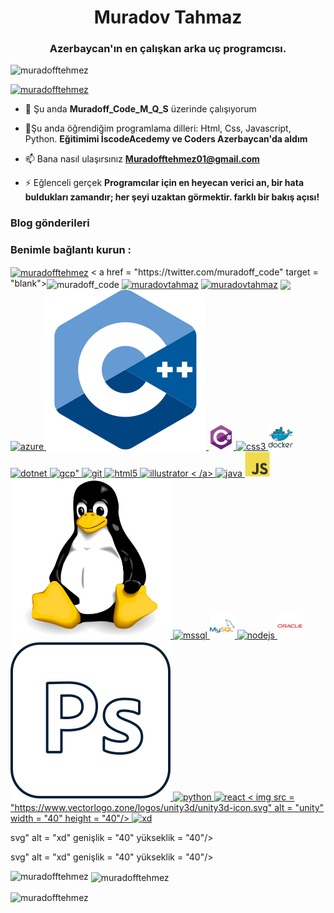 <h1 align="center">Muradov Tahmaz</h1>
<h3 align="center">Azerbaycan'ın en çalışkan arka uç programcısı.</h3>

<p align="left"> <img src="https:/ /komarev.com/ghpvc/?username=muradofftehmez&label=Profile%20views&color=0e75b6&style=flat" alt = "muradofftehmez" /> </p>

<p align = "left"> <a href = "https://github. com/ryo-ma/github-profile-trophy"><img src = "https://github-profile-trophy.vercel.app/?username=muradofftehmez" alt = "muradofftehmez" /></a> </ p>

- 🔭 Şu anda **Muradoff_Code_M_Q_S** üzerinde çalışıyorum

- 🌱Şu anda öğrendiğim programlama dilleri: Html, Css, Javascript, Python. **Eğitimimi İscodeAcedemy ve Coders Azerbaycan'da aldım**

- 📫 Bana nasıl ulaşırsınız **Muradofftehmez01@gmail.com**

- ⚡ Eğlenceli gerçek **Programcılar için en heyecan verici an, bir hata buldukları zamandır; her şeyi uzaktan görmektir. farklı bir bakış açısı!**

### Blog gönderileri
<!-- BLOG-POST-LIST:START -->
<!-- BLOG-POST-LIST:END -->

<h3 align="left">Benimle bağlantı kurun :</h3>
<p align = "left">
<a href = "https://dev.to/muradofftehmez" target = "blank"><img align = "center" src = "https://raw. githubusercontent.com/rahuldkjain/github-profile-readme-generator/master/src/images/icons/Social/devto.svg" alt = "muradofftehmez" height = "30" genişlik = "40" /></a>
< a href = "https://twitter.com/muradoff_code" target = "blank"><img align = "center" src = "https://raw.githubusercontent.com/rahuldkjain/github-profile-readme-generator/ master/src/images/icons/Social/twitter.svg" alt = "muradoff_code" height = "30" genişlik = "40" /></a>
<a href = "https://linkedin.com/in/ muradovtahmaz" target = "boş"><img align = "center" src = "https://raw.githubusercontent.com/rahuldkjain/github-profile-readme-generator/master/src/images/icons/Social/linked- in-alt.svg" alt = "muradovtahmaz" height = "30" genişlik = "40" /></a>
<a href = "https://fb.com/muradovtahmaz" target = "blank"><img align = "center" src = "https://raw.githubusercontent.com/rahuldkjain/github-profile-readme-generator/master/src/images/icons/Social/facebook.svg" alt = "muradovtahmaz" height = " 30" genişlik = "40" /></a>
<a href = "https://instagram.com/muradovtahmaz" target = "blank"><img align = "center" src = "https://raw. githubusercontent.



<p align = "left"> <a href = "https://azure.microsoft.com/en-in/" target = "_blank" rel = "noreferrer"> <img src = "https://www. Vectorlogo.zone/logos/microsoft_azure/microsoft_azure-icon.svg" alt="azure" width="40" height="40"/> </a> <a href="https://www.w3schools.com/ cpp/" target = "_blank" rel = "noreferrer"> <img src = "https://raw.githubusercontent.com/devicons/devicon/master/icons/cplusplus/cplusplus-original.svg" alt = "cplusplus" genişlik = "40" yükseklik = "40"/> </a> <a href = "https://www.w3schools.com/cs/" target = "_blank" rel = "noreferrer"> <img src = " https://raw.githubusercontent.com/devicons/devicon/master/icons/csharp/csharp-original.svg" alt = "csharp" width = "40" height = "40"/> </a> <a href ="https://www.w3schools.com/css/" target = "_blank" rel = "noreferrer"> <img src = "https://raw.githubusercontent.com/devicons/devicon/master/icons/css3 /css3-original-wordmark.svg" alt = "css3" width = "40" height = "40"/> </a> <a href = "https://www.docker.com/" target = "_blank " rel = "noreferrer"> <img src = "https://raw.githubusercontent.com/devicons/devicon/master/icons/docker/docker-original-wordmark.svg" alt = "docker" width = "40" height = "40"/> </a> <a href = "https://dotnet.microsoft.com/" target = "_blank" rel = "noreferrer"> <img src = "https://raw.githubusercontent .com/devicons/devicon/master/icons/dot-net/dot-net-original-wordmark.svg" alt = "dotnet" width = "40" height = "40"/> </a> <a href= "https://cloud.google.com" target = "_blank" rel = "noreferrer"> <img src = "https://www.vectorlogo.zone/logos/google_cloud/google_cloud-icon.svg" alt = gcp" width = "40" height = "40"/> </a> <a href = "https://git-scm.com/" target = "_blank" rel = "noreferrer"> <img src = " https://www.vectorlogo.zone/logos/git-scm/git-scm-icon.svg" alt = "git" width = "40" height = "40"/> </a> <a href = " https://www.w3.org/html/" target = "_blank" rel = "noreferrer"> <img src = "https://raw.githubusercontent.com/devicons/devicon/master/icons/html5/html5 -orijinal-kelime işareti.svg" alt = "html5" width = "40" height = "40"/> </a> <a href = "https://www.adobe.com/in/products/illustrator.html" target = "_blank " rel = "noreferrer"> <img src = "https://www.vectorlogo.zone/logos/adobe_illustrator/adobe_illustrator-icon.svg" alt = "illustrator" width = "40" height = "40"/> < /a> <a href = "https://www.java.com" target = "_blank" rel = "noreferrer"> <img src = "https://raw.githubusercontent.com/devicons/devicon/master/ simgeler/java/java-original.svg" alt = "java" width = "40" height = "40"/> </a> <a href = "https://developer.mozilla.org/en-US/ docs/Web/JavaScript" target = "_blank" rel = "noreferrer"> <img src = "https://raw.githubusercontent.com/devicons/devicon/master/icons/javascript/javascript-original.svg" alt= "javascript" width = "40" height = "40"/> </a> <a href = "https://www.linux.org/" target = "_blank" rel = "noreferrer"> <img src= "https://raw.githubusercontent.com/devicons/devicon/master/icons/linux/linux-original.svg" alt = "linux" genişlik = "40" yükseklik = "40"/> </a> <a href = "https://www.microsoft.com/en-us/sql-server" target = "_blank" rel = "noreferrer"> <img src = "https://www.svgrepo.com/show/303229 /microsoft-sql-server-logo.svg" alt = "mssql" width = "40" height = "40"/> </a> <a href = "https://www.mysql.com/" target= "_blank" rel = "noreferrer"> <img src = "https://raw.githubusercontent.com/devicons/devicon/master/icons/mysql/mysql-original-wordmark.svg" alt = "mysql" width = " 40" height = "40"/> </a> <a href = "https://nodejs.org" target = "_blank" rel = "noreferrer"> <img src = "https://raw.githubusercontent. com/devicons/devicon/master/icons/nodejs/nodejs-original-wordmark.svg" alt = "nodejs" width = "40" height = "40"/> </a> <a href = "https:// www.oracle.com/" target = "_blank" rel = "noreferrer"> <img src = "https://raw.githubusercontent.com/devicons/devicon/master/icons/oracle/oracle-original.svg" alt ="oracle" width="40" height="40"/> </a> <a href="https://www.photoshop.com/en" target = "_blank" rel = "noreferrer"> <img src = "https://raw.githubusercontent.com/devicons/devicon/master/icons/photoshop/photoshop-line.svg" alt = "photoshop " genişlik = "40" yükseklik = "40"/> </a> <a href = "https://www.python.org" target = "_blank" rel = "noreferrer"> <img src = "https: //raw.githubusercontent.com/devicons/devicon/master/icons/python/python-original.svg" alt = "python" width = "40" height = "40"/> </a> <a href = " https://reactjs.org/" target = "_blank" rel = "noreferrer"> <img src = "https://raw.githubusercontent.com/devicons/devicon/master/icons/react/react-original-wordmark .svg" alt = "react" width = "40" height = "40"/> </a> <a href = "https://unity.com/" target = "_blank" rel = "noreferrer"> < img src = "https://www.vectorlogo.zone/logos/unity3d/unity3d-icon.svg" alt = "unity" width = "40" height = "40"/> </a> <a href = " https://www.adobe.com/products/xd.html" target = "_blank" rel = "noreferrer"> <img src = "https://cdn.worldvectorlogo.com/logos/adobe-xd.svg" alt = "xd" genişlik = "40" yükseklik = "40"/> </a> </p>svg" alt = "xd" genişlik = "40" yükseklik = "40"/> </a> </p>svg" alt = "xd" genişlik = "40" yükseklik = "40"/> </a> </p>

<p><img align = "left" src = "https://github-readme-stats.vercel.app/api/top-langs?username=muradofftehmez&show_icons=true&locale=en&layout=compact" alt = "muradofftehmez" /> </p>

<p> <img align = "center" src = "https://github-readme-stats.vercel.app/api?username=muradofftehmez&show_icons=true&locale=en" alt = "muradofftehmez" /> </p>

<p><img align = "center" src = "https://github-readme-streak-stats.herokuapp.com/?user=muradofftehmez&" alt = "muradofftehmez" /></p>
